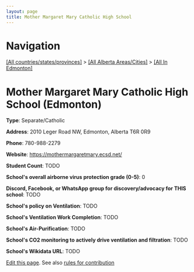 ```yaml
---
layout: page
title: Mother Margaret Mary Catholic High School
---
```

# Navigation

[[All countries/states/provinces]](../../..) > [[All Alberta Areas/Cities]](../..) > [[All In Edmonton]](..)

# Mother Margaret Mary Catholic High School (Edmonton)

**Type**: Separate/Catholic

**Address**: 2010 Leger Road NW, Edmonton, Alberta T6R 0R9

**Phone**: 780-988-2279

**Website**: <https://mothermargaretmary.ecsd.net/>

**Student Count**: TODO

**School's overall airborne virus protection grade (0-5)**: 0

**Discord, Facebook, or WhatsApp group for discovery/advocacy for THIS school**: TODO

**School's policy on Ventilation**: TODO

**School's Ventilation Work Completion**: TODO

**School's Air-Purification**: TODO

**School's CO2 monitoring to actively drive ventilation and filtration**: TODO

**School's Wikidata URL**: TODO


[Edit this page](https://github.com/ventilate-schools/AB/edit/main/./Edmonton/Mother_Margaret_Mary_Catholic_High_School.md). See also [rules for contribution](../../../contribution-rules/)